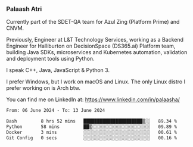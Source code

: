 ### Palaash Atri

Currently part of the SDET-QA team for Azul Zing (Platform Prime) and CNVM. 

Previously, Engineer at L&T Technology Services, working as a Backend Engineer for Halliburton on DecisionSpace (DS365.ai) Platform team, building Java SDKs, microservices and Kubernetes automation, validation and deployment tools using Python.

I speak C++, Java, JavaScript & Python 3.

I prefer Windows, but I work on macOS and Linux. The only Linux distro I prefer working on is Arch btw.

You can find me on LinkedIn at: https://www.linkedin.com/in/palaasha/

<!--START_SECTION:waka-->

```txt
From: 06 June 2024 - To: 13 June 2024

Bash         8 hrs 52 mins   ██████████████████████▒░░   89.34 %
Python       58 mins         ██▒░░░░░░░░░░░░░░░░░░░░░░   09.89 %
Docker       3 mins          ░░░░░░░░░░░░░░░░░░░░░░░░░   00.61 %
Git Config   0 secs          ░░░░░░░░░░░░░░░░░░░░░░░░░   00.16 %
```

<!--END_SECTION:waka-->

